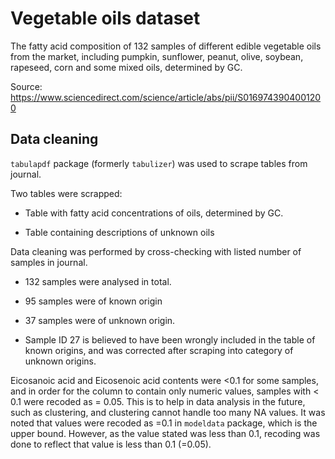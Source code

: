# Vegetable oils dataset
The fatty acid composition of 132 samples of different edible vegetable oils 
from the market, including pumpkin, sunflower, peanut, olive, soybean, rapeseed, 
corn and some mixed oils, determined by GC.


Source: https://www.sciencedirect.com/science/article/abs/pii/S0169743904001200


## Data cleaning

`tabulapdf` package (formerly `tabulizer`) was used to scrape tables from journal.

Two tables were scrapped:

- Table with fatty acid concentrations of oils, determined by GC.

- Table containing descriptions of unknown oils


Data cleaning was performed by cross-checking with listed number of samples in 
journal.

- 132 samples were analysed in total.

- 95 samples were of known origin

- 37 samples were of unknown origin.

- Sample ID 27 is believed to have been wrongly included in the table of known origins,
and was corrected after scraping into category of unknown origins.

Eicosanoic acid and Eicosenoic acid contents were <0.1 for some samples, and in
order for the column to contain only numeric values, samples with < 0.1 were recoded
as = 0.05. This is to help in data analysis in the future, such as clustering, 
and clustering cannot handle too many NA values. It was noted that values
were recoded as =0.1 in `modeldata` package, which is the upper bound. However,
as the value stated was less than 0.1, recoding was done to reflect that value is less 
than 0.1 (=0.05).


